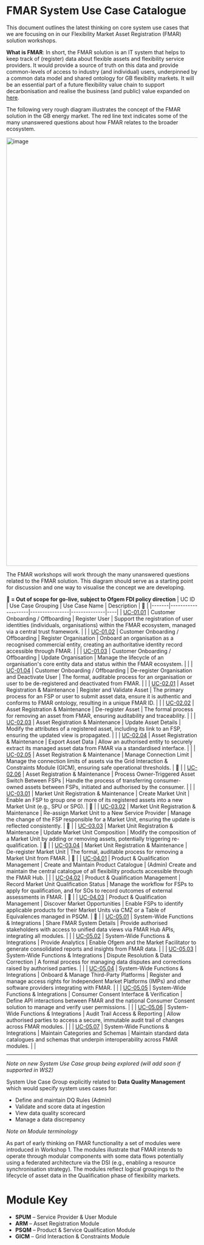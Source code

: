 # FMAR System Use Case Catalogue

This document outlines the latest thinking on core system use cases that we are focusing on in our Flexibility Market Asset Registration (FMAR) solution workshops.

**What is FMAR**: In short, the FMAR solution is an IT system that helps to keep track of (register) data about flexible assets and flexibility service providers. It would provide a source of truth on this data and provide common-levels of access to industry (and individual) users, underpinned by a common data model and shared ontology for GB flexibility markets. It will be an essential part of a future flexibility value chain to support decarbonisation and realise the business (and public) value expanded on [here](https://github.com/elexon-data/Market-Facilitator/tree/main/docs/Market_Facilitator/FMAR_Design/Ecosystem_Architecture/Business%20Use%20Case%20Catalogue). 

The following very rough diagram illustrates the concept of the FMAR solution in the GB energy market. The red line text indicates some of the many unanswered questions about how FMAR relates to the broader ecosystem.

<img width="1122" height="1125" alt="image" src="https://github.com/user-attachments/assets/399b0cd0-cdc5-4dca-bb82-a6f6972329f0" />


The FMAR workshops will work through the many unanswered questions related to the FMAR solution. This diagram should serve as a starting point for discussion and one way to visualise the concept we are developing.


**🔶 = Out of scope for go-live, subject to Ofgem FDI policy direction**
| UC ID | Use Case Grouping | Use Case Name | Description | 🔶 |
|-------|--------------------|----------------|--------------|----|
| [UC-01.01](https://github.com/elexon-data/Market-Facilitator/blob/main/docs/Market_Facilitator/FMAR_Design/Ecosystem_Architecture/System%20Use%20Case%20Catalogue/Group%201%3A%20Customer%20Onboarding%20%26%20Offboarding/UC-01.01%3A%20Register%20User.md) | Customer Onboarding / Offboarding | Register User | Support the registration of user identities (individuals, organisations) within the FMAR ecosystem, managed via a central trust framework. | |
| [UC-01.02](https://github.com/elexon-data/Market-Facilitator/blob/main/docs/Market_Facilitator/FMAR_Design/Ecosystem_Architecture/System%20Use%20Case%20Catalogue/Group%201%3A%20Customer%20Onboarding%20%26%20Offboarding/UC-01.02%3A%20Register%20Organisation.md) | Customer Onboarding / Offboarding | Register Organisation | Onboard an organisation as a recognised commercial entity, creating an authoritative identity record accessible through FMAR. | |
| [UC-01.03](https://github.com/elexon-data/Market-Facilitator/blob/main/docs/Market_Facilitator/FMAR_Design/Ecosystem_Architecture/System%20Use%20Case%20Catalogue/Group%201%3A%20Customer%20Onboarding%20%26%20Offboarding/UC-01.03%3A%20Update%20Organisation.md) | Customer Onboarding / Offboarding | Update Organisation | Manage the lifecycle of an organisation's core entity data and status within the FMAR ecosystem. | |
| [UC-01.04](https://github.com/elexon-data/Market-Facilitator/blob/main/docs/Market_Facilitator/FMAR_Design/Ecosystem_Architecture/System%20Use%20Case%20Catalogue/Group%201%3A%20Customer%20Onboarding%20%26%20Offboarding/UC-01.04%3A%20De-register%20Organisation%20and%20Deactivate%20User.md) | Customer Onboarding / Offboarding | De-register Organisation and Deactivate User | The formal, auditable process for an organisation or user to be de-registered and deactivated from FMAR. | |
| [UC-02.01](https://github.com/elexon-data/Market-Facilitator/blob/main/docs/Market_Facilitator/FMAR_Design/Ecosystem_Architecture/System%20Use%20Case%20Catalogue/Group%202%3A%20Asset%20Registration%20%26%20Maintenance/UC-02.01%3A%20Register%20and%20Validate%20Asset.md) | Asset Registration & Maintenance | Register and Validate Asset | The primary process for an FSP or user to submit asset data, ensure it is authentic and conforms to FMAR ontology, resulting in a unique FMAR ID. | |
| [UC-02.02](https://github.com/elexon-data/Market-Facilitator/blob/main/docs/Market_Facilitator/FMAR_Design/Ecosystem_Architecture/System%20Use%20Case%20Catalogue/Group%202%3A%20Asset%20Registration%20%26%20Maintenance/UC-02.02%3A%20De-register%20Asset.md) | Asset Registration & Maintenance | De-register Asset | The formal process for removing an asset from FMAR, ensuring auditability and traceability. | |
| [UC-02.03](https://github.com/elexon-data/Market-Facilitator/blob/main/docs/Market_Facilitator/FMAR_Design/Ecosystem_Architecture/System%20Use%20Case%20Catalogue/Group%202%3A%20Asset%20Registration%20%26%20Maintenance/UC-02.03%3A%20Update%20Asset%20Details.md) | Asset Registration & Maintenance | Update Asset Details | Modify the attributes of a registered asset, including its link to an FSP, ensuring the updated view is propagated. | |
| [UC-02.04](https://github.com/elexon-data/Market-Facilitator/blob/main/docs/Market_Facilitator/FMAR_Design/Ecosystem_Architecture/System%20Use%20Case%20Catalogue/Group%202%3A%20Asset%20Registration%20%26%20Maintenance/UC-02.04%3A%20Export%20Asset%20Data.md) | Asset Registration & Maintenance | Export Asset Data | Allow an authorised entity to securely extract its managed asset data from FMAR via a standardised interface. | |
| [UC-02.05](https://github.com/elexon-data/Market-Facilitator/blob/main/docs/Market_Facilitator/FMAR_Design/Ecosystem_Architecture/System%20Use%20Case%20Catalogue/Group%202%3A%20Asset%20Registration%20%26%20Maintenance/UC-02.05%3A%20Manage%20Connection%20Limit.md) | Asset Registration & Maintenance | Manage Connection Limit | Manage the connection limits of assets via the Grid Interaction & Constraints Module (GICM), ensuring safe operational thresholds. | 🔶 |
| [UC-02.06](https://github.com/elexon-data/Market-Facilitator/blob/main/docs/Market_Facilitator/FMAR_Design/Ecosystem_Architecture/System%20Use%20Case%20Catalogue/Group%202%3A%20Asset%20Registration%20%26%20Maintenance/UC-02.06%3A%20Process%20Owner-Triggered%20Asset%20Switch%20between%20FSPs.md) | Asset Registration & Maintenance | Process Owner-Triggered Asset Switch Between FSPs | Handle the process of transferring consumer-owned assets between FSPs, initiated and authorised by the consumer. | |
| [UC-03.01](https://github.com/elexon-data/Market-Facilitator/blob/main/docs/Market_Facilitator/FMAR_Design/Ecosystem_Architecture/System%20Use%20Case%20Catalogue/Group%203%3A%20Market%20Unit%20Registration%20%26%20Maintenance/UC-03.01%3A%20Create%20Market%20Unit.md) | Market Unit Registration & Maintenance | Create Market Unit | Enable an FSP to group one or more of its registered assets into a new Market Unit (e.g., SPU or SPG). | 🔶 |
| [UC-03.02](https://github.com/elexon-data/Market-Facilitator/blob/main/docs/Market_Facilitator/FMAR_Design/Ecosystem_Architecture/System%20Use%20Case%20Catalogue/Group%203%3A%20Market%20Unit%20Registration%20%26%20Maintenance/UC-03.02%3A%20Re-assign%20Market%20Unit%20to%20a%20new%20Service%20Provider.md) | Market Unit Registration & Maintenance | Re-assign Market Unit to a New Service Provider | Manage the change of the FSP responsible for a Market Unit, ensuring the update is reflected consistently. | 🔶 |
| [UC-03.03](https://github.com/elexon-data/Market-Facilitator/blob/main/docs/Market_Facilitator/FMAR_Design/Ecosystem_Architecture/System%20Use%20Case%20Catalogue/Group%203%3A%20Market%20Unit%20Registration%20%26%20Maintenance/UC-03.03%3A%20Update%20Market%20Unit%20Composition.md) | Market Unit Registration & Maintenance | Update Market Unit Composition | Modify the composition of a Market Unit by adding or removing assets, potentially triggering re-qualification. | 🔶 |
| [UC-03.04](https://github.com/elexon-data/Market-Facilitator/blob/main/docs/Market_Facilitator/FMAR_Design/Ecosystem_Architecture/System%20Use%20Case%20Catalogue/Group%203%3A%20Market%20Unit%20Registration%20%26%20Maintenance/UC-03.04%3A%20De-register%20Market%20Unit.md) | Market Unit Registration & Maintenance | De-register Market Unit | The formal, auditable process for removing a Market Unit from FMAR. | 🔶 |
| [UC-04.01](https://github.com/elexon-data/Market-Facilitator/blob/main/docs/Market_Facilitator/FMAR_Design/Ecosystem_Architecture/System%20Use%20Case%20Catalogue/Group%204%3A%20Product%20%26%20Qualification%20Management/UC-04.01%3A%20Create%20and%20Maintain%20Product%20Catalogue.md) | Product & Qualification Management | Create and Maintain Product Catalogue | (Admin) Create and maintain the central catalogue of all flexibility products accessible through the FMAR Hub. | |
| [UC-04.02](https://github.com/elexon-data/Market-Facilitator/blob/main/docs/Market_Facilitator/FMAR_Design/Ecosystem_Architecture/System%20Use%20Case%20Catalogue/Group%204%3A%20Product%20%26%20Qualification%20Management/UC-04.02%3A%20Record%20Market%20Unit%20Qualification%20Status.md) | Product & Qualification Management | Record Market Unit Qualification Status | Manage the workflow for FSPs to apply for qualification, and for SOs to record outcomes of external assessments in FMAR. | 🔶 |
| [UC-04.03](https://github.com/elexon-data/Market-Facilitator/blob/main/docs/Market_Facilitator/FMAR_Design/Ecosystem_Architecture/System%20Use%20Case%20Catalogue/Group%204%3A%20Product%20%26%20Qualification%20Management/UC-04.03%3A%20Discover%20Market%20Opportunities.md) | Product & Qualification Management | Discover Market Opportunities | Enable FSPs to identify applicable products for their Market Units via CMZ or a Table of Equivalences managed in PSQM. | 🔶 |
| [UC-05.01](https://github.com/elexon-data/Market-Facilitator/blob/main/docs/Market_Facilitator/FMAR_Design/Ecosystem_Architecture/System%20Use%20Case%20Catalogue/Group%205%3A%20System-Wide%20Functions%20%26%20Integrations/UC-05.01%3A%20Share%20FMAR%20System%20Details.md) | System-Wide Functions & Integrations | Share FMAR System Details | Provide authorised stakeholders with access to unified data views via FMAR Hub APIs, integrating all modules. | |
| [UC-05.02](https://github.com/elexon-data/Market-Facilitator/blob/main/docs/Market_Facilitator/FMAR_Design/Ecosystem_Architecture/System%20Use%20Case%20Catalogue/Group%205%3A%20System-Wide%20Functions%20%26%20Integrations/UC-05.02%3A%20Provide%20Analytics.md) | System-Wide Functions & Integrations | Provide Analytics | Enable Ofgem and the Market Facilitator to generate consolidated reports and insights from FMAR data. | |
| [UC-05.03](https://github.com/elexon-data/Market-Facilitator/blob/main/docs/Market_Facilitator/FMAR_Design/Ecosystem_Architecture/System%20Use%20Case%20Catalogue/Group%205%3A%20System-Wide%20Functions%20%26%20Integrations/UC-05.03%3A%20Dispute%20Resolution%20and%20Data%20Correction.md) | System-Wide Functions & Integrations | Dispute Resolution & Data Correction | A formal process for managing data disputes and corrections raised by authorised parties. | |
| [UC-05.04](https://github.com/elexon-data/Market-Facilitator/blob/main/docs/Market_Facilitator/FMAR_Design/Ecosystem_Architecture/System%20Use%20Case%20Catalogue/Group%205%3A%20System-Wide%20Functions%20%26%20Integrations/UC-05.04%3A%20Onboard%20and%20Manage%20Third-Party%20Platforms.md) | System-Wide Functions & Integrations | Onboard & Manage Third-Party Platforms | Register and manage access rights for Independent Market Platforms (IMPs) and other software providers integrating with FMAR. | |
| [UC-05.05](https://github.com/elexon-data/Market-Facilitator/blob/main/docs/Market_Facilitator/FMAR_Design/Ecosystem_Architecture/System%20Use%20Case%20Catalogue/Group%205%3A%20System-Wide%20Functions%20%26%20Integrations/UC-05.05%3A%20Consumer%20Consent%20Interface%20and%20Verification.md) | System-Wide Functions & Integrations | Consumer Consent Interface & Verification | Define API interactions between FMAR and the national Consumer Consent solution to manage and verify user permissions. | |
| [UC-05.06](https://github.com/elexon-data/Market-Facilitator/blob/main/docs/Market_Facilitator/FMAR_Design/Ecosystem_Architecture/System%20Use%20Case%20Catalogue/Group%205%3A%20System-Wide%20Functions%20%26%20Integrations/UC-05.06%3A%20Audit%20Trail%20Access%20and%20Reporting.md) | System-Wide Functions & Integrations | Audit Trail Access & Reporting | Allow authorised parties to access a secure, immutable audit trail of changes across FMAR modules. | |
| [UC-05.07](https://github.com/elexon-data/Market-Facilitator/blob/main/docs/Market_Facilitator/FMAR_Design/Ecosystem_Architecture/System%20Use%20Case%20Catalogue/Group%205%3A%20System-Wide%20Functions%20%26%20Integrations/UC-05.07%3A%20Maintain%20Categories%20and%20Schemas.md) | System-Wide Functions & Integrations | Maintain Categories and Schemas | Maintain standard data catalogues and schemas that underpin interoperability across FMAR modules. | |

---

*Note on new System Use Case group being explored (will add soon if supported in WS2)*

System Use Case Group explicitly related to **Data Quality Management** which would specify system uses cases for: 
* Define and maintain DQ Rules (Admin)
* Validate and score data at ingestion
* View data quality scorecard
* Manage a data discrepancy 



*Note on Module terminology*

As part of early thinking on FMAR functionality a set of modules were introduced in Workshop 1. The modules illustrate that FMAR intends to operate through modular components with some data flows potentially using a federated architecture via the DSI (e.g., enabling a resource synchronisation strategy). The modules reflect logical groupings to the lifecycle of asset data in the Qualification phase of flexibility markets.

# Module Key
- **SPUM** – Service Provider & User Module  
- **ARM** – Asset Registration Module  
- **PSQM** – Product & Service Qualification Module  
- **GICM** – Grid Interaction & Constraints Module  

